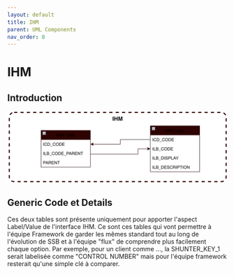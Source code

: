 ```yaml
---
layout: default
title: IHM
parent: UML Components
nav_order: 8
---
```


# IHM #

## Introduction
<p align="center"><img src="../../assets/img/uml/FCT--Framework--DataModel--IHM.png" width="600"></p>


## Generic Code et Details
Ces deux tables sont présente uniquement pour apporter l'aspect Label/Value de l'interface IHM. Ce sont ces tables qui vont permettre à l'équipe Framework de garder les mêmes standard tout au long de l'évolution de SSB et à l'équipe "flux" de comprendre plus facilement chaque option.
Par exemple, pour un client comme ..., la SHUNTER_KEY_1 serait labelisée comme "CONTROL NUMBER" mais pour l'équipe framework resterait qu'une simple clé à comparer.
